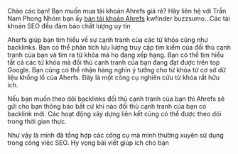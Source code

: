 Chào các bạn! Bạn muốn mua tài khoản Ahrefs giá rẻ? Hãy liên hệ với Trần Nam Phong Nhóm bạn ấy <a href="http://trannamphong.tk">bán tài khoản Ahrefs</a> kwfinder buzzsumo...Các tài khoản SEO đều đảm bảo chất lượng uy tín

Aherfs giúp bạn tìm hiểu về sự cạnh tranh của các từ khóa cũng như backlinks. Bạn có thể phân tích lưu lượng truy cập tìm kiếm của đối thủ cạnh tranh của bạn và tìm ra từ khóa mà họ đang xếp hạng. Bạn có thể tìm hiểu tất cả các từ khóa mà đối thủ cạnh tranh của bạn đang đạt được trên top Google. Bạn cũng có thể nhận hàng nghìn ý tưởng cho từ khóa từ cơ sở dữ liệu khổng lồ của Aherfs. Đây là một công cụ nghiên cứu từ khóa rất hữu ích.

Nếu bạn muốn theo dõi backlinks đối thủ cạnh tranh của bạn thì Ahrefs sẽ gửi cho bạn thông báo bất cứ khi nào đối thủ cạnh tranh của bạn có backlink mới. Các hoạt động xây dựng liên kết cũng có thể được theo dõi trong thời gian thực.

Như vậy là mình đã tổng hợp các công cụ mà mình thường xuyên sử dụng trong công việc SEO. Hy vọng bài viết giúp ích cho bạn

